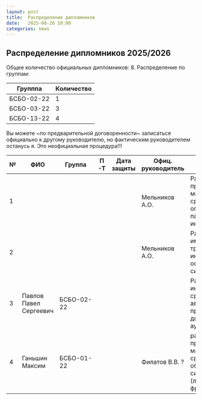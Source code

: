 ```yaml
---
layout: post
title:  Распределение дипломников
date:   2025-08-26 10:00
categories: news
---
```

## Распределение дипломников 2025/2026

Общее количество официальных дипломников: 8.
Распределение по группам:

| Групппа    | Количество |
| -----------|------------|
| БСБО-02-22 | 1          |
| БСБО-03-22 | 3          |
| БСБО-13-22 | 4          |

Вы можете ~по предварительной договоренности~ записаться официально к другому руководителю, но фактическим руководителем останусь я. Это неофициальная процедура!!!

| №    | ФИО                                   | Группа        | П-Т    |Дата защиты| Офиц. руководитель        | Тема                                                                                       | Характеристика предм. обл. |
| -----| ------------------------------------- | ------------- | ------ | --------- | ------------------------- | -------------------------------------------------------------------------------------------|---|
| 1    |                                       |               |        |           | Мельников А.О.            | Разработка программно-математических средств для оптимизации параметров ЭМГ интерфейса.    |   |
| 2    |                                       |               |        |           | Мельников А.О.            | Разработка иммерсивного трехмерного интерфейса на основе анализа сигналов ЭМГ.        |https://threejs.org/ либо аналог, демо |
| 3    |Павлов Павел Сергеевич                 |БСБО-02-22     |        |           |                           | Разработка инструментальных средств автоматизированного преобразования документов в аудиокниги|   |
| 4    |Ганьшин Максим                         |БСБО-01-22     |        |           | Филатов В.В. ?            | разработка программно математических средств для обнаружения синтезированных (либо синтетических) фрагментов в звуке|   |




